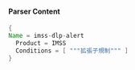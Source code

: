 #### Parser Content
```Java
{
Name = imss-dlp-alert
  Product = IMSS
  Conditions = [ """拡張子規制""" ]
}
```